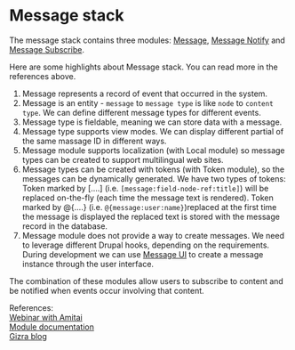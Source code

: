 # Message stack

The message stack contains three modules: [Message](https://www.drupal.org/project/message), [Message Notify](https://www.drupal.org/project/message_notify) and [Message Subscribe](https://www.drupal.org/project/message_subscribe).

Here are some highlights about Message stack. You can read more in the references above.


1. Message represents a record of event that occurred in the system. 
2. Message is an entity - `message` to `message type` is like `node` to `content type`. We can define different message types for different events. 
3. Message type is fieldable, meaning we can store data with a message.
4. Message type supports view modes. We can display different partial of the same massage ID in different ways.
5. Message module supports localization (with Local module) so message types can be created to support multilingual web sites.
6. Message types can be created with tokens (with Token module), so the messages can be dynamically generated. We have two types of tokens:
Token marked by [....] (i.e. `[message:field-node-ref:title]`) will be replaced on-the-fly (each time the message text is rendered).
Token marked by @{....} (i.e. `@{message:user:name}`)replaced at the first time the message is displayed the replaced text is stored with the message record in the database.
7. Message module does not provide a way to create messages. We need to leverage different Drupal hooks, depending on the requirements. During development we can use [Message UI](https://www.drupal.org/project/message_ui) to create a message instance through the user interface.



The combination of these modules allow users to subscribe to content and be notified when events occur involving that content.


References:  
[Webinar with Amitai](https://vimeo.com/63919900)  
[Module documentation](https://www.drupal.org/node/2180145)  
[Gizra blog](http://www.gizra.com/tags.html#Message-ref)
